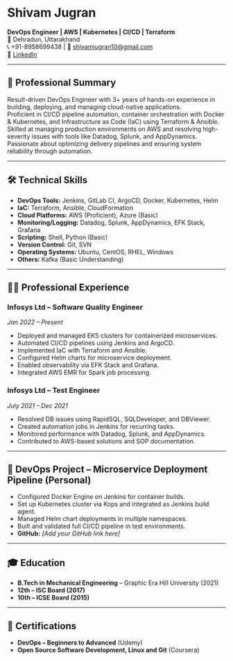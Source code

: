 # Shivam Jugran

**DevOps Engineer | AWS | Kubernetes | CI/CD | Terraform**  
📍 Dehradun, Uttarakhand  
📞 +91-8958699438 | 📧 shivamjugran10@gmail.com  
🔗 [LinkedIn](https://www.linkedin.com/in/shivam-jugran-a45691183)

---

## 💼 Professional Summary

Result-driven DevOps Engineer with 3+ years of hands-on experience in building, deploying, and managing cloud-native applications.  
Proficient in CI/CD pipeline automation, container orchestration with Docker & Kubernetes, and Infrastructure as Code (IaC) using Terraform & Ansible.  
Skilled at managing production environments on AWS and resolving high-severity issues with tools like Datadog, Splunk, and AppDynamics.  
Passionate about optimizing delivery pipelines and ensuring system reliability through automation.

---

## 🛠 Technical Skills

- **DevOps Tools:** Jenkins, GitLab CI, ArgoCD, Docker, Kubernetes, Helm  
- **IaC:** Terraform, Ansible, CloudFormation  
- **Cloud Platforms:** AWS (Proficient), Azure (Basic)  
- **Monitoring/Logging:** Datadog, Splunk, AppDynamics, EFK Stack, Grafana  
- **Scripting:** Shell, Python (Basic)  
- **Version Control:** Git, SVN  
- **Operating Systems:** Ubuntu, CentOS, RHEL, Windows  
- **Others:** Kafka (Basic Understanding)

---

## 👨‍💻 Professional Experience

### Infosys Ltd – Software Quality Engineer  
*Jan 2022 – Present*

- Deployed and managed EKS clusters for containerized microservices.  
- Automated CI/CD pipelines using Jenkins and ArgoCD.  
- Implemented IaC with Terraform and Ansible.  
- Configured Helm charts for microservice deployment.  
- Enabled observability via EFK Stack and Grafana.  
- Integrated AWS EMR for Spark job processing.

### Infosys Ltd – Test Engineer  
*July 2021 – Dec 2021*

- Resolved DB issues using RapidSQL, SQLDeveloper, and DBViewer.  
- Created automation jobs in Jenkins for recurring tasks.  
- Monitored performance with Datadog, Splunk, and AppDynamics.  
- Contributed to AWS-based solutions and SOP documentation.

---

## 🚀 DevOps Project – Microservice Deployment Pipeline (Personal)

- Configured Docker Engine on Jenkins for container builds.  
- Set up Kubernetes cluster via Kops and integrated as Jenkins build agent.  
- Managed Helm chart deployments in multiple namespaces.  
- Built and validated full CI/CD pipeline in test environments.  
- **GitHub:** *[Add your GitHub link here]*

---

## 🎓 Education

- **B.Tech in Mechanical Engineering** – Graphic Era Hill University (2021)  
- **12th – ISC Board (2017)**  
- **10th – ICSE Board (2015)**

---

## 📜 Certifications

- **DevOps – Beginners to Advanced** (Udemy)  
- **Open Source Software Development, Linux and Git** (Coursera)